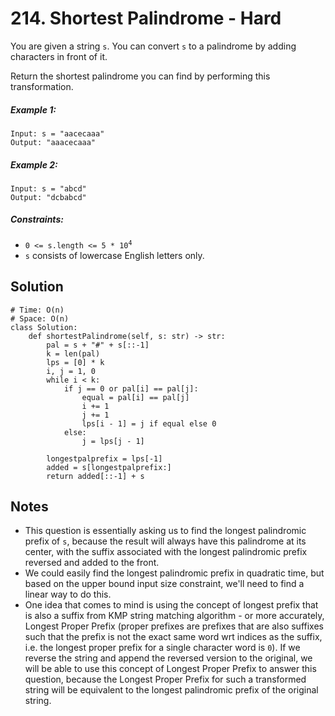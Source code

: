 # 214. Shortest Palindrome - Hard

You are given a string `s`. You can convert `s` to a palindrome by adding characters in front of it.

Return the shortest palindrome you can find by performing this transformation.

##### Example 1:

```
Input: s = "aacecaaa"
Output: "aaacecaaa"
```

##### Example 2:

```
Input: s = "abcd"
Output: "dcbabcd"
```

##### Constraints:

- <code>0 <= s.length <= 5 * 10<sup>4</sup></code>
- `s` consists of lowercase English letters only.

## Solution

```
# Time: O(n)
# Space: O(n)
class Solution:
    def shortestPalindrome(self, s: str) -> str:
        pal = s + "#" + s[::-1]
        k = len(pal)
        lps = [0] * k
        i, j = 1, 0
        while i < k:
            if j == 0 or pal[i] == pal[j]:
                equal = pal[i] == pal[j]
                i += 1
                j += 1
                lps[i - 1] = j if equal else 0
            else:
                j = lps[j - 1]
        
        longestpalprefix = lps[-1]
        added = s[longestpalprefix:]
        return added[::-1] + s
```

## Notes
- This question is essentially asking us to find the longest palindromic prefix of `s`, because the result will always have this palindrome at its center, with the suffix associated with the longest palindromic prefix reversed and added to the front.
- We could easily find the longest palindromic prefix in quadratic time, but based on the upper bound input size constraint, we'll need to find a linear way to do this. 
- One idea that comes to mind is using the concept of longest prefix that is also a suffix from KMP string matching algorithm - or more accurately, Longest Proper Prefix (proper prefixes are prefixes that are also suffixes such that the prefix is not the exact same word wrt indices as the suffix, i.e. the longest proper prefix for a single character word is `0`). If we reverse the string and append the reversed version to the original, we will be able to use this concept of Longest Proper Prefix to answer this question, because the Longest Proper Prefix for such a transformed string will be equivalent to the longest palindromic prefix of the original string.
